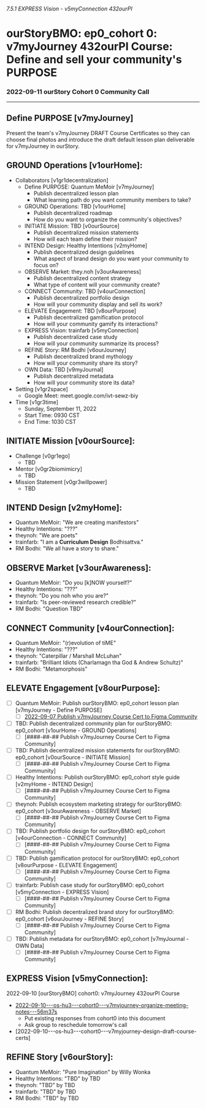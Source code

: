 ###### 7.5.1 EXPRESS Vision - v5myConnection 432ourPI
# ourStoryBMO: ep0_cohort 0: v7myJourney 432ourPI Course: Define and sell your community's PURPOSE
### 2022-09-11 ourStory Cohort 0 Community Call

---

## Define PURPOSE [v7myJourney]
Present the team's v7myJourney DRAFT Course Certificates so they can choose final photos and introduce the draft default lesson plan deliverable for v7myJourney in ourStory.

## GROUND Operations [v1ourHome]: 
- Collaborators [v1gr1decentralization]
  - Define PURPOSE: Quantum MeMoir [v7myJourney]
    - Publish decentralized lesson plan
    - What learning path do you want community members to take?
  - GROUND Operations: TBD [v1ourHome]
    - Publish decentralized roadmap
    - How do you want to organize the community's objectives?
  - INITIATE Mission: TBD [v0ourSource]
    - Publish decentralized mission statements
    - How will each team define their mission?
  - INTEND Design: Healthy Intentions [v2myHome]
    - Publish decentralized design guidelines
    - What aspect of brand design do you want your community to focus on?
  - OBSERVE Market: they.noh [v3ourAwareness]
    - Publish decentralized content strategy
    - What type of content will your community create?
  - CONNECT Community: TBD [v4ourConnection]
    - Publish decentralized portfolio design
    - How will your community display and sell its work?
  - ELEVATE Engagement: TBD [v8ourPurpose]
    - Publish decentralized gamification protocol
    - How will your community gamify its interactions?
  - EXPRESS Vision: trainfarb [v5myConnection]
    - Publish decentralized case study
    - How will your community summarize its process?
  - REFINE Story: RM Bodhi [v6ourJourney]
    - Publish decentralized brand mythology
    - How will your community share its story?
  - OWN Data: TBD [v9myJournal]
    - Publish decentralized metadata
    - How will your community store its data?
- Setting [v1gr2space]
  - Google Meet: meet.google.com/ivt-sewz-biy
- Time [v1gr3time]
  - Sunday, September 11, 2022
  - Start Time: 0930 CST
  - End Time: 1030 CST

## INITIATE Mission [v0ourSource]:
- Challenge [v0gr1ego]
  - TBD
- Mentor [v0gr2biomimicry]
  - TBD
- Mission Statement [v0gr3willpower]
  - TBD

## INTEND Design [v2myHome]:
- Quantum MeMoir: "We are creating manifestors"
- Healthy Intentions: "???"
- theynoh: "We are poets"
- trainfarb: "I am a **Curriculum Design** Bodhisattva."
- RM Bodhi: "We all have a story to share."

## OBSERVE Market [v3ourAwareness]:
- Quantum MeMoir: "Do you [k]NOW yourself?"
- Healthy Intentions: "???"
- theynoh: "Do you noh who you are?"
- trainfarb: "Is peer-reviewed research credible?"
- RM Bodhi: "Question TBD"

## CONNECT Community [v4ourConnection]:
- Quantum MeMoir: "(r)evolution of tiME"
- Healthy Intentions: "???"
- theynoh: "Caterpillar / Marshall McLuhan"
- trainfarb: "Brilliant Idiots (Charlamagn tha God & Andrew Schultz)"
- RM Bodhi: "Metamorphosis"

## ELEVATE Engagement [v8ourPurpose]:
- [ ] Quantum MeMoir: Publish ourStoryBMO: ep0_cohort lesson plan [v7myJourney - Define PURPOSE]
  - [ ] [2022-09-07 Publish v7myJourney Course Cert to Figma Community](https://www.figma.com/community/file/1149472904455285897)
- [ ] TBD: Publish decentralized community plan for ourStoryBMO: ep0_cohort [v1ourHome - GROUND Operations]
  - [ ] [####-##-## Publish v7myJourney Course Cert to Figma Community]
- [ ] TBD: Publish decentralized mission statements for ourStoryBMO: ep0_cohort [v0ourSource - INITIATE Mission]
  - [ ] [####-##-## Publish v7myJourney Course Cert to Figma Community]
- [ ] Healthy Intentions: Publish ourStoryBMO: ep0_cohort style guide [v2myHome - INTEND Design]
  - [ ] [####-##-## Publish v7myJourney Course Cert to Figma Community]
- [ ] theynoh: Publish ecosystem marketing strategy for ourStoryBMO: ep0_cohort [v3ourAwareness - OBSERVE Market]
  - [ ] [####-##-## Publish v7myJourney Course Cert to Figma Community]
- [ ] TBD: Publish portfolio design for ourStoryBMO: ep0_cohort [v4ourConnection - CONNECT Community]
  - [ ] [####-##-## Publish v7myJourney Course Cert to Figma Community]
- [ ] TBD: Publish gamification protocol for ourStoryBMO: ep0_cohort [v8ourPurpose - ELEVATE Engagement]
  - [ ] [####-##-## Publish v7myJourney Course Cert to Figma Community]
- [ ] trainfarb: Publish case study for ourStoryBMO: ep0_cohort [v5myConnection - EXPRESS Vision]
  - [ ] [####-##-## Publish v7myJourney Course Cert to Figma Community]
- [ ] RM Bodhi: Publish decentralized brand story for ourStoryBMO: ep0_cohort [v6ourJourney - REFINE Story]
  - [ ] [####-##-## Publish v7myJourney Course Cert to Figma Community]
- [ ] TBD: Publish metadata for ourStoryBMO: ep0_cohort [v7myJournal - OWN Data]
  - [ ] [####-##-## Publish v7myJourney Course Cert to Figma Community]
  
## EXPRESS Vision [v5myConnection]:
2022-09-10 [ourStoryBMO] cohort0: v7myJourney 432ourPI Course
- [2022-09-10---os-hu3---cohort0---v7myjourney-organize-meeting-notes---56m37s](https://www.loom.com/share/39724d20f31e4e3db13f86740b23694b)
  - Put existing responses from cohort0 into this document
  - Ask group to reschedule tomorrow's call
- [2022-09-10---os-hu3---cohort0---v7myjourney-design-draft-course-certs]

## REFINE Story [v6ourStory]:
- Quantum MeMoir: "Pure Imagination" by Willy Wonka
- Healthy Intentions: "TBD" by TBD
- theynoh: "TBD" by TBD
- trainfarb: "TBD" by TBD
- RM Bodhi: "TBD" by TBD
